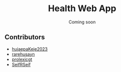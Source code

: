 <p align="center">
    <h1 align="center">Health Web App</h1>
    <p align="center">Coming soon</p>
</p>

## Contributors
- [hujaepaKeje2023](https://github.com/hujaepaKeje2023)
- [rarehusayn](https://github.com/rarehusayn)
- [prolexicgt](https://github.com/prolexicgt)
- [SeifRSeif](https://github.com/SeifRSeif)
